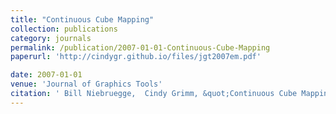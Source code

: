 ```yaml
---
title: "Continuous Cube Mapping"
collection: publications
category: journals
permalink: /publication/2007-01-01-Continuous-Cube-Mapping
paperurl: 'http://cindygr.github.io/files/jgt2007em.pdf'

date: 2007-01-01
venue: 'Journal of Graphics Tools'
citation: ' Bill Niebruegge,  Cindy Grimm, &quot;Continuous Cube Mapping.&quot; Journal of Graphics Tools, 2007.'
---
```


